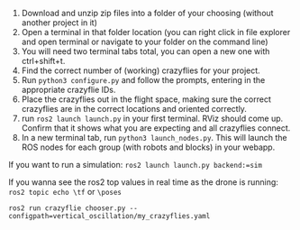 1. Download and unzip zip files into a folder of your choosing (without another project in it)
2. Open a terminal in that folder location (you can right click in file explorer and open terminal or navigate to your folder on the command line)
3. You will need two terminal tabs total, you can open a new one with ctrl+shift+t.
4. Find the correct number of (working) crazyflies for your project.
5. Run ```python3 configure.py``` and follow the prompts, entering in the appropriate crazyflie IDs.
6. Place the crazyflies out in the flight space, making sure the correct crazyflies are in the correct locations and oriented correctly.
6. run ```ros2 launch launch.py``` in your first terminal. RViz should come up. Confirm that it shows what you are expecting and all crazyflies connect.
7. In a new terminal tab, run ```python3 launch_nodes.py```. This will launch the ROS nodes for each group (with robots and blocks) in your webapp.

If you want to run a simulation:
```ros2 launch launch.py backend:=sim```


If you wanna see the ros2 top values in real time as the drone is running:
```ros2 topic echo \tf``` or ```\poses```

```ros2 run crazyflie chooser.py --configpath=vertical_oscillation/my_crazyflies.yaml```